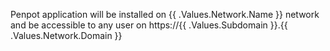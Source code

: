 Penpot application will be installed on {{ .Values.Network.Name }} network and be accessible to any user on https://{{ .Values.Subdomain }}.{{ .Values.Network.Domain }}
